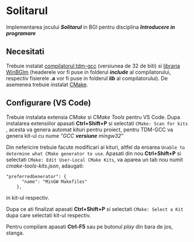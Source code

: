# Solitarul
Implementarea jocului ***Solitarul*** in BGI pentru disciplina ***Introducere in programare***

## Necesitati
Trebuie instalat [compilatorul tdm-gcc](https://jmeubank.github.io/tdm-gcc/download/) (versiunea de 32 de biti) si [libraria WinBGIm](https://winbgim.codecutter.org/) (headerele vor fi puse in folderul ***include*** al compilatorului, respectiv fisierele **.a** vor fi puse in folderul ***lib*** al compilatorului).
De asemenea trebuie instalat [CMake](https://cmake.org/).

## Configurare (VS Code)
Trebuie instalata extensia _CMake_ si _CMake Tools_ pentru VS Code.
Dupa instalarea extensiilor apasati **Ctrl+Shift+P** si selectati `CMake: Scan for kits` , acesta va genera automat kituri pentru proiect, pentru TDM-GCC va genera kit-ul cu nume _"GCC **versiune** mingw32"_

Din nefericire trebuie facute modificari ai kituri, altfel da eroarea `Unable to determine what CMake generator to use`. Apasati din nou **Ctrl+Shift+P** si selectati `CMake: Edit User-Local CMake Kits`, va aparea un tab nou numit _cmake-tools-kits.json_, adaugati:
```
"preferredGenerator": {
      "name": "MinGW Makefiles"
    },
```
in kit-ul respectiv.

Dupa ce ati finalizat apasati **Ctrl+Shift+P** si selectati `CMake: Select a Kit` dupa care selectati kit-ul respectiv.

Pentru compilare apasati **Ctrl-F5** sau pe butonul _play_ din bara de jos, stanga.
